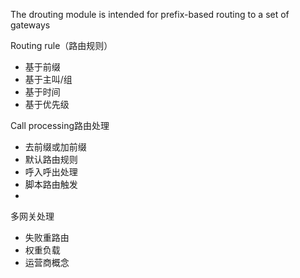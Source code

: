 The drouting module is intended for prefix-based routing to a set of gateways

Routing rule（路由规则）

* 基于前缀
* 基于主叫/组
* 基于时间
* 基于优先级

Call processing路由处理

* 去前缀或加前缀
* 默认路由规则
* 呼入呼出处理
* 脚本路由触发
* 
多网关处理

* 失败重路由
* 权重负载
* 运营商概念



